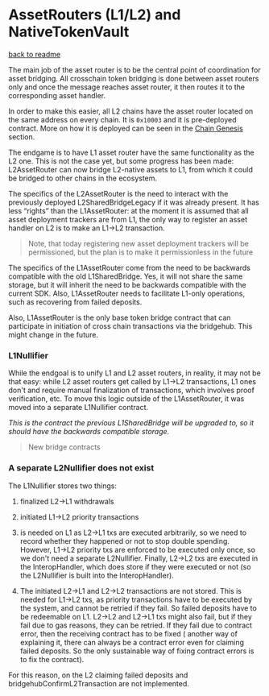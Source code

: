 # AssetRouters (L1/L2) and NativeTokenVault

[back to readme](../../README.md)

<!-- ## Asset router as the main asset bridging entrypoint

The main entry for passing value between chains is the AssetRouter, it is responsible for facilitating bridging between multiple asset types. To read more in detail on how it works, please refer to custom [asset bridging documentation](./asset_router_and_ntv/overview.md).

For the purpose of this document, it is enough to treat the Asset Router as a blackbox that is responsible for processing escrowing funds on the source chain and minting them on the destination chain.

> For those that are aware of the [previous ZKsync architecture](https://github.com/code-423n4/2024-03-zksync/blob/main/docs/Smart%20contract%20Section/L1%20ecosystem%20contracts.md), its role is similar to L1SharedBridge that we had before. Note, however, that it is a different contract with much enhanced functionality. Also, note that the L1SharedBridge will NOT be upgraded to the L1AssetRouter. For more details about migration, please check out [the migration doc](../../upgrade_history/gateway_upgrade/gateway_diff_review.md). -->


The main job of the asset router is to be the central point of coordination for asset bridging. All crosschain token bridging is done between asset routers only and once the message reaches asset router, it then routes it to the corresponding asset handler.

In order to make this easier, all L2 chains have the asset router located on the same address on every chain. It is `0x10003` and it is pre-deployed contract. More on how it is deployed can be seen in the [Chain Genesis](../../chain_management/chain_genesis.md) section.

The endgame is to have L1 asset router have the same functionality as the L2 one. This is not the case yet, but some progress has been made: L2AssetRouter can now bridge L2-native assets to L1, from which it could be bridged to other chains in the ecosystem.

The specifics of the L2AssetRouter is the need to interact with the previously deployed L2SharedBridgeLegacy if it was already present. It has less “rights” than the L1AssetRouter: at the moment it is assumed that all asset deployment trackers are from L1, the only way to register an asset handler on L2 is to make an L1→L2 transaction.

> Note, that today registering new asset deployment trackers will be permissioned, but the plan is to make it permissionless in the future

The specifics of the L1AssetRouter come from the need to be backwards compatible with the old L1SharedBridge. Yes, it will not share the same storage, but it will inherit the need to be backwards compatible with the current SDK. Also, L1AssetRouter needs to facilitate L1-only operations, such as recovering from failed deposits.

Also, L1AssetRouter is the only base token bridge contract that can participate in initiation of cross chain transactions via the bridgehub. This might change in the future.

### L1Nullifier

While the endgoal is to unify L1 and L2 asset routers, in reality, it may not be that easy: while L2 asset routers get called by L1→L2 transactions, L1 ones don't and require manual finalization of transactions, which involves proof verification, etc. To move this logic outside of the L1AssetRouter, it was moved into a separate L1Nullifier contract.

_This is the contract the previous L1SharedBridge will be upgraded to, so it should have the backwards compatible storage._

> New bridge contracts

### A separate L2Nullifier does not exist

The L1Nullifier stores two things: 
1. finalized L2->L1 withdrawals
1. initiated L1->L2 priority transactions

1. is needed on L1 as L2->L1 txs are executed arbitrarily, so we need to record whether they happened or not to stop double spending. However, L1->L2 priority txs are enforced to be executed only once, so we don't need a separate L2Nullifier. Finally, L2->L2 txs are executed in the InteropHandler, which does store if they were executed or not (so the L2Nullifier is built into the InteropHandler).

2. The initiated L2->L1 and L2->L2 transactions are not stored. This is needed for L1->L2 txs, as priority transactions have to be executed by the system, and cannot be retried if they fail. So failed deposits have to be redeemable on L1. L2->L2 and L2->L1 txs might also fail, but if they fail due to gas reasons, they can be retried. If they fail due to contract error, then the receiving contract has to be fixed ( another way of explaining it, there can always be a contract error even for claiming failed deposits. So the only sustainable way of fixing contract errors is to fix the contract).

For this reason, on the L2 claiming failed deposits and bridgehubConfirmL2Transaction are not implemented.
